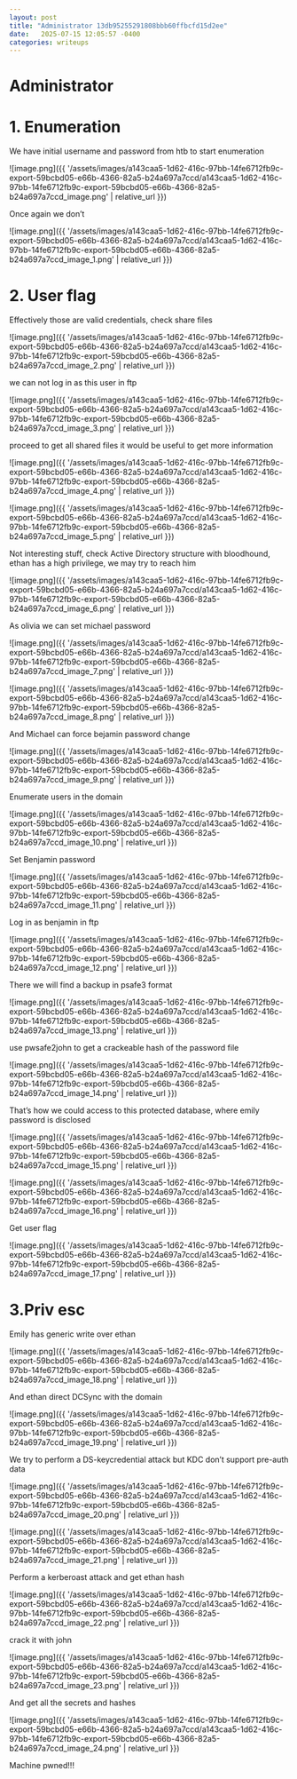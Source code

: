 ```yaml
---
layout: post
title: "Administrator 13db95255291808bbb60ffbcfd15d2ee"
date:   2025-07-15 12:05:57 -0400
categories: writeups
---
```


# Administrator

# 1. Enumeration

We have initial username and password from htb to start enumeration 

![image.png]({{ '/assets/images/a143caa5-1d62-416c-97bb-14fe6712fb9c-export-59bcbd05-e66b-4366-82a5-b24a697a7ccd/a143caa5-1d62-416c-97bb-14fe6712fb9c-export-59bcbd05-e66b-4366-82a5-b24a697a7ccd_image.png' | relative_url }})

Once again we don’t 

![image.png]({{ '/assets/images/a143caa5-1d62-416c-97bb-14fe6712fb9c-export-59bcbd05-e66b-4366-82a5-b24a697a7ccd/a143caa5-1d62-416c-97bb-14fe6712fb9c-export-59bcbd05-e66b-4366-82a5-b24a697a7ccd_image_1.png' | relative_url }})

# 2. User flag

Effectively those are valid credentials, check share files

![image.png]({{ '/assets/images/a143caa5-1d62-416c-97bb-14fe6712fb9c-export-59bcbd05-e66b-4366-82a5-b24a697a7ccd/a143caa5-1d62-416c-97bb-14fe6712fb9c-export-59bcbd05-e66b-4366-82a5-b24a697a7ccd_image_2.png' | relative_url }})

we can not log in as this user in ftp

![image.png]({{ '/assets/images/a143caa5-1d62-416c-97bb-14fe6712fb9c-export-59bcbd05-e66b-4366-82a5-b24a697a7ccd/a143caa5-1d62-416c-97bb-14fe6712fb9c-export-59bcbd05-e66b-4366-82a5-b24a697a7ccd_image_3.png' | relative_url }})

proceed to get all shared files it would be useful to get more information 

![image.png]({{ '/assets/images/a143caa5-1d62-416c-97bb-14fe6712fb9c-export-59bcbd05-e66b-4366-82a5-b24a697a7ccd/a143caa5-1d62-416c-97bb-14fe6712fb9c-export-59bcbd05-e66b-4366-82a5-b24a697a7ccd_image_4.png' | relative_url }})

![image.png]({{ '/assets/images/a143caa5-1d62-416c-97bb-14fe6712fb9c-export-59bcbd05-e66b-4366-82a5-b24a697a7ccd/a143caa5-1d62-416c-97bb-14fe6712fb9c-export-59bcbd05-e66b-4366-82a5-b24a697a7ccd_image_5.png' | relative_url }})

Not interesting stuff, check Active Directory structure with bloodhound, ethan has a high privilege, we may try to reach him

![image.png]({{ '/assets/images/a143caa5-1d62-416c-97bb-14fe6712fb9c-export-59bcbd05-e66b-4366-82a5-b24a697a7ccd/a143caa5-1d62-416c-97bb-14fe6712fb9c-export-59bcbd05-e66b-4366-82a5-b24a697a7ccd_image_6.png' | relative_url }})

As olivia we can set michael password

![image.png]({{ '/assets/images/a143caa5-1d62-416c-97bb-14fe6712fb9c-export-59bcbd05-e66b-4366-82a5-b24a697a7ccd/a143caa5-1d62-416c-97bb-14fe6712fb9c-export-59bcbd05-e66b-4366-82a5-b24a697a7ccd_image_7.png' | relative_url }})

![image.png]({{ '/assets/images/a143caa5-1d62-416c-97bb-14fe6712fb9c-export-59bcbd05-e66b-4366-82a5-b24a697a7ccd/a143caa5-1d62-416c-97bb-14fe6712fb9c-export-59bcbd05-e66b-4366-82a5-b24a697a7ccd_image_8.png' | relative_url }})

And Michael can force bejamin password change 

![image.png]({{ '/assets/images/a143caa5-1d62-416c-97bb-14fe6712fb9c-export-59bcbd05-e66b-4366-82a5-b24a697a7ccd/a143caa5-1d62-416c-97bb-14fe6712fb9c-export-59bcbd05-e66b-4366-82a5-b24a697a7ccd_image_9.png' | relative_url }})

Enumerate users in the domain

![image.png]({{ '/assets/images/a143caa5-1d62-416c-97bb-14fe6712fb9c-export-59bcbd05-e66b-4366-82a5-b24a697a7ccd/a143caa5-1d62-416c-97bb-14fe6712fb9c-export-59bcbd05-e66b-4366-82a5-b24a697a7ccd_image_10.png' | relative_url }})

Set Benjamin password

![image.png]({{ '/assets/images/a143caa5-1d62-416c-97bb-14fe6712fb9c-export-59bcbd05-e66b-4366-82a5-b24a697a7ccd/a143caa5-1d62-416c-97bb-14fe6712fb9c-export-59bcbd05-e66b-4366-82a5-b24a697a7ccd_image_11.png' | relative_url }})

Log in as benjamin in ftp

![image.png]({{ '/assets/images/a143caa5-1d62-416c-97bb-14fe6712fb9c-export-59bcbd05-e66b-4366-82a5-b24a697a7ccd/a143caa5-1d62-416c-97bb-14fe6712fb9c-export-59bcbd05-e66b-4366-82a5-b24a697a7ccd_image_12.png' | relative_url }})

There we will find a backup in psafe3 format

![image.png]({{ '/assets/images/a143caa5-1d62-416c-97bb-14fe6712fb9c-export-59bcbd05-e66b-4366-82a5-b24a697a7ccd/a143caa5-1d62-416c-97bb-14fe6712fb9c-export-59bcbd05-e66b-4366-82a5-b24a697a7ccd_image_13.png' | relative_url }})

use pwsafe2john to get a crackeable hash of the password file

![image.png]({{ '/assets/images/a143caa5-1d62-416c-97bb-14fe6712fb9c-export-59bcbd05-e66b-4366-82a5-b24a697a7ccd/a143caa5-1d62-416c-97bb-14fe6712fb9c-export-59bcbd05-e66b-4366-82a5-b24a697a7ccd_image_14.png' | relative_url }})

That’s how we could access to this protected database, where emily password is disclosed

![image.png]({{ '/assets/images/a143caa5-1d62-416c-97bb-14fe6712fb9c-export-59bcbd05-e66b-4366-82a5-b24a697a7ccd/a143caa5-1d62-416c-97bb-14fe6712fb9c-export-59bcbd05-e66b-4366-82a5-b24a697a7ccd_image_15.png' | relative_url }})

![image.png]({{ '/assets/images/a143caa5-1d62-416c-97bb-14fe6712fb9c-export-59bcbd05-e66b-4366-82a5-b24a697a7ccd/a143caa5-1d62-416c-97bb-14fe6712fb9c-export-59bcbd05-e66b-4366-82a5-b24a697a7ccd_image_16.png' | relative_url }})

Get user flag

![image.png]({{ '/assets/images/a143caa5-1d62-416c-97bb-14fe6712fb9c-export-59bcbd05-e66b-4366-82a5-b24a697a7ccd/a143caa5-1d62-416c-97bb-14fe6712fb9c-export-59bcbd05-e66b-4366-82a5-b24a697a7ccd_image_17.png' | relative_url }})

# 3.Priv esc

Emily has generic write over ethan

![image.png]({{ '/assets/images/a143caa5-1d62-416c-97bb-14fe6712fb9c-export-59bcbd05-e66b-4366-82a5-b24a697a7ccd/a143caa5-1d62-416c-97bb-14fe6712fb9c-export-59bcbd05-e66b-4366-82a5-b24a697a7ccd_image_18.png' | relative_url }})

And ethan direct DCSync with the domain

![image.png]({{ '/assets/images/a143caa5-1d62-416c-97bb-14fe6712fb9c-export-59bcbd05-e66b-4366-82a5-b24a697a7ccd/a143caa5-1d62-416c-97bb-14fe6712fb9c-export-59bcbd05-e66b-4366-82a5-b24a697a7ccd_image_19.png' | relative_url }})

We try to perform a DS-keycredential attack but KDC don’t support pre-auth data

![image.png]({{ '/assets/images/a143caa5-1d62-416c-97bb-14fe6712fb9c-export-59bcbd05-e66b-4366-82a5-b24a697a7ccd/a143caa5-1d62-416c-97bb-14fe6712fb9c-export-59bcbd05-e66b-4366-82a5-b24a697a7ccd_image_20.png' | relative_url }})

![image.png]({{ '/assets/images/a143caa5-1d62-416c-97bb-14fe6712fb9c-export-59bcbd05-e66b-4366-82a5-b24a697a7ccd/a143caa5-1d62-416c-97bb-14fe6712fb9c-export-59bcbd05-e66b-4366-82a5-b24a697a7ccd_image_21.png' | relative_url }})

Perform a kerberoast attack and get ethan hash

![image.png]({{ '/assets/images/a143caa5-1d62-416c-97bb-14fe6712fb9c-export-59bcbd05-e66b-4366-82a5-b24a697a7ccd/a143caa5-1d62-416c-97bb-14fe6712fb9c-export-59bcbd05-e66b-4366-82a5-b24a697a7ccd_image_22.png' | relative_url }})

crack it with john

![image.png]({{ '/assets/images/a143caa5-1d62-416c-97bb-14fe6712fb9c-export-59bcbd05-e66b-4366-82a5-b24a697a7ccd/a143caa5-1d62-416c-97bb-14fe6712fb9c-export-59bcbd05-e66b-4366-82a5-b24a697a7ccd_image_23.png' | relative_url }})

And get all the secrets and hashes

![image.png]({{ '/assets/images/a143caa5-1d62-416c-97bb-14fe6712fb9c-export-59bcbd05-e66b-4366-82a5-b24a697a7ccd/a143caa5-1d62-416c-97bb-14fe6712fb9c-export-59bcbd05-e66b-4366-82a5-b24a697a7ccd_image_24.png' | relative_url }})

Machine pwned!!!